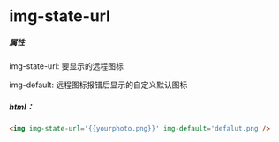 # img-state-url

##### 属性
img-state-url: 要显示的远程图标

img-default: 远程图标报错后显示的自定义默认图标

##### html：
```html
<img img-state-url='{{yourphoto.png}}' img-default='defalut.png'/>
```

